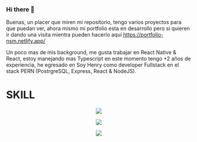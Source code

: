 ### Hi there 👋

Buenas, un placer que miren mi repositorio, tengo varios proyectos para que puedan ver, ahora mismo mi portfolio esta en desarrollo pero si quieren ir dando una visita mientra pueden hacerlo aquí https://portfolio-nsm.netlify.app/

Un poco mas de mis background, me gusta trabajar en React Native & React, estoy manejando mas Typescript en este momento tengo +2 años de experiencia, he egresado en Soy Henry como developer Fullstack en el stack PERN (PostrgreSQL, Express, React & NodeJS).


# SKILL
<p align="center">
  <a href="https://skillicons.dev">
    <img src="https://skillicons.dev/icons?i=react,nodejs,express,nextjs,typescript" />
  </a>
</p>
<p align="center">
  <a href="https://skillicons.dev">
    <img src="https://skillicons.dev/icons?i=sass,materialui,bootstrap,css,styledcomponents,tailwind" />
  </a>
</p>
<p align="center">
  <a href="https://skillicons.dev">
    <img src="https://skillicons.dev/icons?i=postgres,mongodb,mysql,firebase,graphql,sequelize" />
  </a>
</p>
<!--
**SMNahuel/SMNahuel** is a ✨ _special_ ✨ repository because its `README.md` (this file) appears on your GitHub profile.

Here are some ideas to get you started:

- 🔭 I’m currently working on ...
- 🌱 I’m currently learning ...
- 👯 I’m looking to collaborate on ...
- 🤔 I’m looking for help with ...
- 💬 Ask me about ...
- 📫 How to reach me: ...
- 😄 Pronouns: ...
- ⚡ Fun fact: ...
-->
